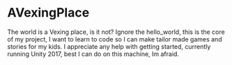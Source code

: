# AVexingPlace
The world is a Vexing place, is it not?
Ignore the hello_world, this is the core of my project, I want to learn to code so I can make tailor made games and stories for my kids.
I appreciate any help with getting started, currently running Unity 2017, best I can do on this machine, Im afraid.

